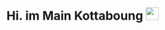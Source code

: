 
<h1>
  Hi. im Main Kottaboung
  <img src="https://media.giphy.com/media/hvRJCLFzcasrR4ia7z/giphy.gif" width="30px"/>
</h1>




